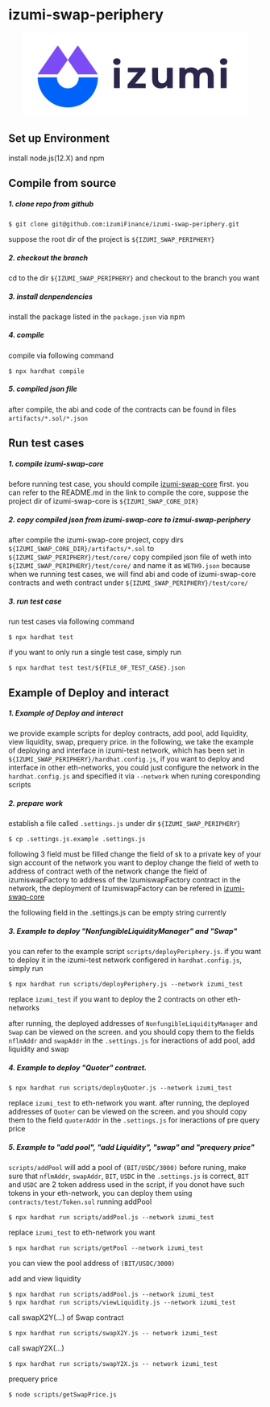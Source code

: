 # izumi-swap-periphery

<div align="center">
  <a href="https://izumi.finance"> 
    <img width="450px" height="auto" 
    src="image/logo.png">
  </a>
</div>


## Set up Environment

install node.js(12.X) and npm

## Compile from source

##### 1. clone repo from github

```
$ git clone git@github.com:izumiFinance/izumi-swap-periphery.git
```

suppose the root dir of the project is `${IZUMI_SWAP_PERIPHERY}`

##### 2. checkout the branch
cd to the dir `${IZUMI_SWAP_PERIPHERY}` and checkout to the branch you want

##### 3. install denpendencies
install the package listed in the `package.json` via npm

##### 4. compile
compile via following command

```
$ npx hardhat compile
```

##### 5. compiled json file
after compile, the abi and code of the contracts can be found in files `artifacts/*.sol/*.json`

## Run test cases

##### 1. compile izumi-swap-core
before running test case, you should compile [izumi-swap-core](https://github.com/izumiFinance/izumi-swap-core) first.
you can refer to the README.md in the link to compile the core, suppose the project dir of izumi-swap-core 
is `${IZUMI_SWAP_CORE_DIR}`

##### 2. copy compiled json from izumi-swap-core to izmui-swap-periphery
after compile the izumi-swap-core project, copy dirs `${IZUMI_SWAP_CORE_DIR}/artifacts/*.sol` to 
`${IZUMI_SWAP_PERIPHERY}/test/core/`
copy compiled json file of weth into `${IZUMI_SWAP_PERIPHERY}/test/core/` and name it as `WETH9.json`
because when we running test cases, we will find abi and code of izumi-swap-core contracts and weth contract under `${IZUMI_SWAP_PERIPHERY}/test/core/`

##### 3. run test case
run test cases via following command
```
$ npx hardhat test
```
if you want to only run a single test case, simply run
```
$ npx hardhat test test/${FILE_OF_TEST_CASE}.json
```

## Example of Deploy and interact

##### 1. Example of Deploy and interact
we provide example scripts for deploy contracts, add pool, add liquidity, view liquidity, swap, prequery price.
in the following, we take the example of deploying and interface in izumi-test network, which has been set in `${IZUMI_SWAP_PERIPHERY}/hardhat.config.js`, if you want to deploy and interface in other eth-networks, you could just configure the network in the `hardhat.config.js` and specified it via `--network` when runing coresponding scripts

##### 2. prepare work
establish a file called `.settings.js` under dir `${IZUMI_SWAP_PERIPHERY}`
```
$ cp .settings.js.example .settings.js
```
following 3 field must be filled
change the field of sk to a private key of your sign account of the network you want to deploy
change the field of weth to address of contract weth of the network
change the field of izumiswapFactory to address of the IzumiswapFactory contract in the network, the deployment of IzumiswapFactory can be refered in [izumi-swap-core](https://github.com/izumiFinance/izumi-swap-core) 

the following field in the .settings.js can be empty string currently

##### 3. Example to deploy "NonfungibleLiquidityManager" and "Swap"

you can refer to the example script `scripts/deployPeriphery.js`.
if you want to deploy it in the izumi-test network configered in `hardhat.config.js`, simply run
```
$ npx hardhat run scripts/deployPeriphery.js --network izumi_test
```
replace `izumi_test` if you want to deploy the 2 contracts on other eth-networks

after running, the deployed addresses of `NonfungibleLiquidityManager` and `Swap` can be viewed on the screen.
and you should copy them to the fields `nflmAddr` and `swapAddr` in the `.settings.js` for  ineractions of add pool, add liquidity and swap

##### 4. Example to deploy "Quoter" contract.
```
$ npx hardhat run scripts/deployQuoter.js --network izumi_test
```
replace `izumi_test` to eth-network you want.
after running, the deployed addresses of `Quoter` can be viewed on the screen.
and you should copy them to the field `quoterAddr` in the `.settings.js` for  ineractions of pre query price

##### 5. Example to "add pool", "add Liquidity", "swap" and "prequery price"
`scripts/addPool` will add a pool of `(BIT/USDC/3000)`
before runing, make sure that `nflmAddr`, `swapAddr`, `BIT`, `USDC` in the `.settings.js` is correct, `BIT` and `USDC` are 2 token address used in the script, if you donot have such tokens in your eth-network, you can deploy them using `contracts/test/Token.sol`
running addPool
```
$ npx hardhat run scripts/addPool.js --network izumi_test
```
replace `izumi_test` to eth-network you want

```
$ npx hardhat run scripts/getPool --network izumi_test
```
you can view the pool address of `(BIT/USDC/3000)`

add and view liquidity
```
$ npx hardhat run scripts/addPool.js --network izumi_test
$ npx hardhat run scripts/viewLiquidity.js --network izumi_test
```

call swapX2Y(...) of Swap contract
```
$ npx hardhat run scripts/swapX2Y.js -- network izumi_test
```

call swapY2X(...)
```
$ npx hardhat run scripts/swapY2X.js -- network izumi_test
```

prequery price
```
$ node scripts/getSwapPrice.js
```
